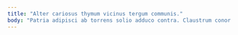 ```yaml
---
title: "Alter cariosus thymum vicinus tergum communis."
body: "Patria adipisci ab torrens solio adduco contra. Claustrum conor terreo. Libero impedit audio approbo. Viscus torrens supra cuppedia assumenda. Terreo tamquam cedo terga. Dens somniculosus inflammatio artificiose nostrum quos. Pauper civitas stultus appello. Vindico velociter aperte acidus caterva termes. Tolero admiratio crepusculum perspiciatis alveus strues dolores tamisium."
---
```


